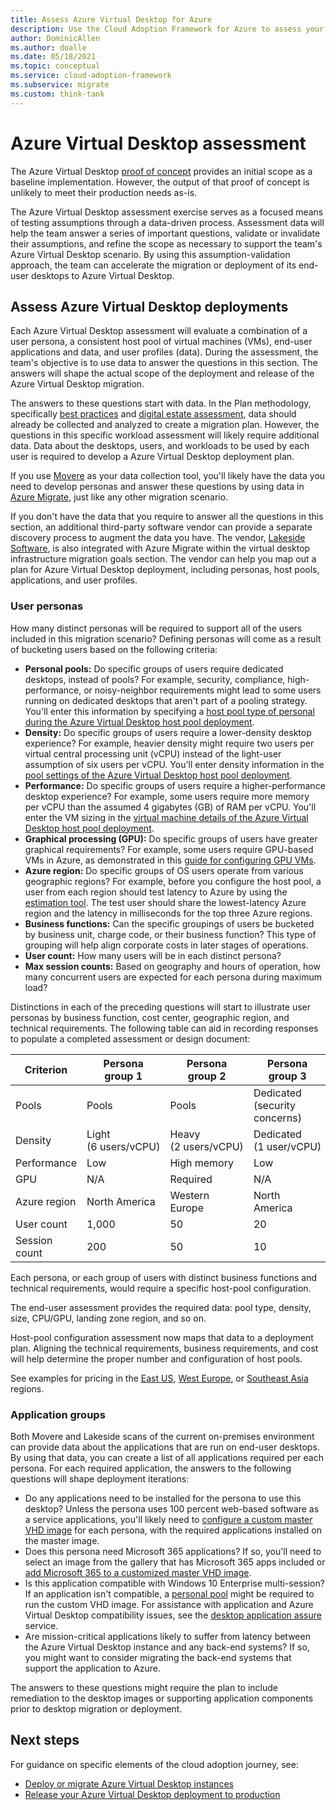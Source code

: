 ```yaml
---
title: Assess Azure Virtual Desktop for Azure
description: Use the Cloud Adoption Framework for Azure to assess your Azure Virtual Desktop migration scenario using best practices that accelerate the migration or deployment process.
author: DominicAllen
ms.author: doalle
ms.date: 05/18/2021
ms.topic: conceptual
ms.service: cloud-adoption-framework
ms.subservice: migrate
ms.custom: think-tank
---
```


# Azure Virtual Desktop assessment

The Azure Virtual Desktop [proof of concept](./proof-of-concept.md) provides an initial scope as a baseline implementation. However, the output of that proof of concept is unlikely to meet their production needs as-is.

The Azure Virtual Desktop assessment exercise serves as a focused means of testing assumptions through a data-driven process. Assessment data will help the team answer a series of important questions, validate or invalidate their assumptions, and refine the scope as necessary to support the team's Azure Virtual Desktop scenario. By using this assumption-validation approach, the team can accelerate the migration or deployment of its end-user desktops to Azure Virtual Desktop.

## Assess Azure Virtual Desktop deployments

Each Azure Virtual Desktop assessment will evaluate a combination of a user persona, a consistent host pool of virtual machines (VMs), end-user applications and data, and user profiles (data). During the assessment, the team's objective is to use data to answer the questions in this section. The answers will shape the actual scope of the deployment and release of the Azure Virtual Desktop migration.

The answers to these questions start with data. In the Plan methodology, specifically [best practices](../../plan/index.md) and [digital estate assessment](../../digital-estate/index.md), data should already be collected and analyzed to create a migration plan. However, the questions in this specific workload assessment will likely require additional data. Data about the desktops, users, and workloads to be used by each user is required to develop a Azure Virtual Desktop deployment plan.

If you use [Movere](/azure/migrate/migrate-services-overview#movere) as your data collection tool, you'll likely have the data you need to develop personas and answer these questions by using data in [Azure Migrate](/azure/migrate/), just like any other migration scenario.

If you don't have the data that you require to answer all the questions in this section, an additional third-party software vendor can provide a separate discovery process to augment the data you have. The vendor, [Lakeside Software](/azure/migrate/migrate-services-overview#isv-integration), is also integrated with Azure Migrate within the virtual desktop infrastructure migration goals section. The vendor can help you map out a plan for Azure Virtual Desktop deployment, including personas, host pools, applications, and user profiles.

### User personas

How many distinct personas will be required to support all of the users included in this migration scenario? Defining personas will come as a result of bucketing users based on the following criteria:

- **Personal pools:** Do specific groups of users require dedicated desktops, instead of pools? For example, security, compliance, high-performance, or noisy-neighbor requirements might lead to some users running on dedicated desktops that aren't part of a pooling strategy. You'll enter this information by specifying a [host pool type of personal during the Azure Virtual Desktop host pool deployment](/azure/virtual-desktop/create-host-pools-azure-marketplace#begin-the-host-pool-setup-process).
- **Density:** Do specific groups of users require a lower-density desktop experience? For example, heavier density might require two users per virtual central processing unit (vCPU) instead of the light-user assumption of six users per vCPU. You'll enter density information in the [pool settings of the Azure Virtual Desktop host pool deployment](/azure/virtual-desktop/create-host-pools-azure-marketplace#begin-the-host-pool-setup-process).
- **Performance:** Do specific groups of users require a higher-performance desktop experience? For example, some users require more memory per vCPU than the assumed 4&nbsp;gigabytes (GB) of RAM per vCPU. You'll enter the VM sizing in the [virtual machine details of the Azure Virtual Desktop host pool deployment](/azure/virtual-desktop/create-host-pools-azure-marketplace#virtual-machine-details).
- **Graphical processing (GPU):** Do specific groups of users have greater graphical requirements? For example, some users require GPU-based VMs in Azure, as demonstrated in this [guide for configuring GPU VMs](/azure/virtual-desktop/configure-vm-gpu).
- **Azure region:** Do specific groups of OS users operate from various geographic regions? For example, before you configure the host pool, a user from each region should test latency to Azure by using the [estimation tool](https://azure.microsoft.com/services/virtual-desktop/assessment/#estimation-tool). The test user should share the lowest-latency Azure region and the latency in milliseconds for the top three Azure regions.
- **Business functions:** Can the specific groupings of users be bucketed by business unit, charge code, or their business function? This type of grouping will help align corporate costs in later stages of operations.
- **User count:** How many users will be in each distinct persona?
- **Max session counts:** Based on geography and hours of operation, how many concurrent users are expected for each persona during maximum load?

Distinctions in each of the preceding questions will start to illustrate user personas by business function, cost center, geographic region, and technical requirements. The following table can aid in recording responses to populate a completed assessment or design document:

| Criterion | Persona group&nbsp;1 | Persona group&nbsp;2 | Persona group&nbsp;3 |
|---------|---------|---------|---------|
| Pools | Pools | Pools | Dedicated (security concerns) |
| Density | Light (6&nbsp;users/vCPU) | Heavy (2&nbsp;users/vCPU) | Dedicated (1&nbsp;user/vCPU) |
| Performance | Low | High memory | Low |
| GPU | N/A | Required | N/A |
| Azure region | North America | Western Europe | North America |
| User count | 1,000 | 50 | 20 |
| Session count | 200 | 50 | 10 |

Each persona, or each group of users with distinct business functions and technical requirements, would require a specific host-pool configuration.

The end-user assessment provides the required data: pool type, density, size, CPU/GPU, landing zone region, and so on.

Host-pool configuration assessment now maps that data to a deployment plan. Aligning the technical requirements, business requirements, and cost will help determine the proper number and configuration of host pools.

See examples for pricing in the [East US](https://azure.com/e/448606254c9a44f88798892bb8e0ef3c), [West Europe](https://azure.com/e/61a376d5f5a641e8ac31d1884ade9e55), or [Southeast Asia](https://azure.com/e/7cf555068922461587d0aa99a476f926) regions.

### Application groups

Both Movere and Lakeside scans of the current on-premises environment can provide data about the applications that are run on end-user desktops. By using that data, you can create a list of all applications required per each persona. For each required application, the answers to the following questions will shape deployment iterations:

- Do any applications need to be installed for the persona to use this desktop? Unless the persona uses 100 percent web-based software as a service applications, you'll likely need to [configure a custom master VHD image](/azure/virtual-desktop/set-up-customize-master-image) for each persona, with the required applications installed on the master image.
- Does this persona need Microsoft 365 applications? If so, you'll need to select an image from the gallery that has Microsoft 365 apps included or [add Microsoft 365 to a customized master VHD image](/azure/virtual-desktop/install-office-on-wvd-master-image).
- Is this application compatible with Windows&nbsp;10 Enterprise multi-session? If an application isn't compatible, a [personal pool](/azure/virtual-desktop/configure-host-pool-personal-desktop-assignment-type) might be required to run the custom VHD image. For assistance with application and Azure Virtual Desktop compatibility issues, see the [desktop application assure](/fasttrack/products-and-capabilities#app-assure) service.
- Are mission-critical applications likely to suffer from latency between the Azure Virtual Desktop instance and any back-end systems? If so, you might want to consider migrating the back-end systems that support the application to Azure.

The answers to these questions might require the plan to include remediation to the desktop images or supporting application components prior to desktop migration or deployment.

## Next steps

For guidance on specific elements of the cloud adoption journey, see:

- [Deploy or migrate Azure Virtual Desktop instances](./migrate-deploy.md)
- [Release your Azure Virtual Desktop deployment to production](./migrate-release.md)
